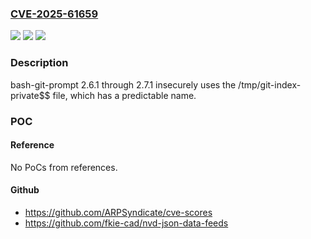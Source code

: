 ### [CVE-2025-61659](https://cve.mitre.org/cgi-bin/cvename.cgi?name=CVE-2025-61659)
![](https://img.shields.io/static/v1?label=Product&message=bash-git-prompt&color=blue)
![](https://img.shields.io/static/v1?label=Version&message=2.6.1%20&color=brightgreen)
![](https://img.shields.io/static/v1?label=Vulnerability&message=CWE-377%20Insecure%20Temporary%20File&color=brightgreen)

### Description

bash-git-prompt 2.6.1 through 2.7.1 insecurely uses the /tmp/git-index-private$$ file, which has a predictable name.

### POC

#### Reference
No PoCs from references.

#### Github
- https://github.com/ARPSyndicate/cve-scores
- https://github.com/fkie-cad/nvd-json-data-feeds

